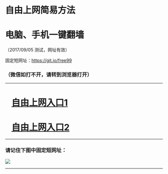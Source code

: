 ﻿# 自由上网简易方法

# 电脑、手机一键翻墙

（2017/09/05 测试，网址有效）

固定短网址：https://git.io/free99

### （微信如打不开，请转到浏览器打开）


***





# &nbsp;&nbsp; <a href="http://ft2940717277.fwq-tz1001.xyz/fwqtz01.html?t=090500131180 " target="_blank">自由上网入口1</a>
# &nbsp;&nbsp; <a href="http://ft2401319972.fwq-tz1002.xyz/fwqtz02.html?t=09050014510 " target="_blank">自由上网入口2</a>
***

### 请记住下图中固定短网址：

<img src="https://s3-us-west-2.amazonaws.com/fwq-1001/yjfq-20170905okok.png" /> 


***

